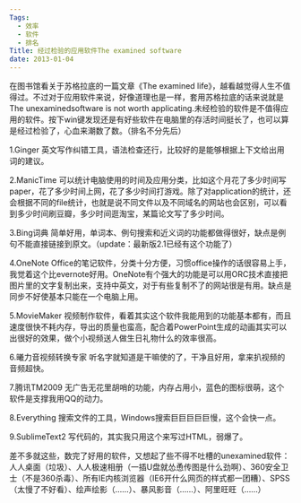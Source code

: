 ```yaml
---
Tags:
  - 效率
  - 软件
  - 排名
Title: 经过检验的应用软件The examined software
date: 2013-01-04
---
```


在图书馆看关于苏格拉底的一篇文章《The examined life》，越看越觉得人生不值得过。不过对于应用软件来说，好像道理也是一样，套用苏格拉底的话来说就是 The unexaminedsoftware is not worth applicating.未经检验的软件是不值得应用的软件。按下win键发现还是有好些软件在电脑里的存活时间挺长了，也可以算是经过检验了，心血来潮数了数。（排名不分先后）
 
1.Ginger
英文写作纠错工具，语法检查还行，比较好的是能够根据上下文给出用词的建议。
 
2.ManicTime<!--more-->
可以统计电脑使用的时间及应用分类，比如这个月花了多少时间写paper，花了多少时间上网，花了多少时间打游戏。除了对application的统计，还会根据不同的file统计，也就是说不同文件以及不同域名的网站也会区别，可以看到多少时间刷豆瓣，多少时间逛淘宝，某篇论文写了多少时间。
 
3.Bing词典
简单好用，单词本、例句搜索和近义词的功能都做得很好，缺点是例句不能直接链接到原文。（update：最新版2.1已经有这个功能了）
 
4.OneNote
Office的笔记软件，分类十分方便，习惯office操作的话很容易上手，我觉着这个比evernote好用。OneNote有个强大的功能是可以用ORC技术直接把图片里的文字复制出来，支持中英文，对于有些复制不了的网站很是有用。缺点是同步不好使基本只能在一个电脑上用。
 
5.MovieMaker
视频制作软件，看着其实这个软件我能用到的功能基本都有，而且速度很快不耗内存，导出的质量也蛮高，配合着PowerPoint生成的动画其实可以出很好的效果，做个小视频送人做生日礼物什么的效率很高。
 
6.曦力音视频转换专家
听名字就知道是干嘛使的了，干净且好用，拿来扒视频的音频超快。
 
7.腾讯TM2009
无广告无花里胡哨的功能，内存占用小，蓝色的图标很萌，这个软件是支撑我用QQ的动力。
 
8.Everything
搜索文件的工具，Windows搜索巨巨巨巨巨慢，这个会快一点。
 
9.SublimeText2
写代码的，其实我只用这个来写过HTML，弱爆了。
 
差不多就这些，数完了好用的软件，又想起了些不得不吐槽的unexamined软件：
人人桌面（垃圾）、人人极速相册（一插U盘就怂恿传图是什么劲啊）、360安全卫士（不是360杀毒）、所有IE内核浏览器（IE6开什么网页的样式都一团糟）、SPSS（太慢了不好看）、绘声绘影（……）、暴风影音（……）、阿里旺旺（……）